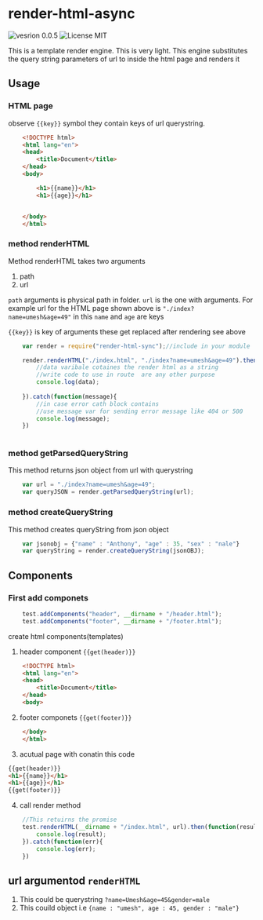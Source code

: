 # render-html-async

![vesrion 0.0.5](https://img.shields.io/badge/version-0.0.6-green.svg)
![License MIT](https://img.shields.io/badge/License-MIT-yellowgreen.svg)



This is a template render engine. This is very light. This engine substitutes the query string parameters of url to inside the html page and renders it

## Usage

### HTML page
observe `{{key}}` symbol they contain keys of url querystring.
```html
    <!DOCTYPE html>
    <html lang="en">
    <head>
        <title>Document</title>
    </head>
    <body>

        <h1>{{name}}</h1>
        <h1>{{age}}</h1>


    </body>
    </html>
```

### method renderHTML
Method renderHTML  takes two arguments
1. path
2. url

`path` arguments is physical path in folder.
`url` is the one with arguments. For example url for the HTML page shown above is `"./index?name=umesh&age=49"` in this `name` and `age` are keys

`{{key}}` is key of arguments these get replaced after rendering see above
```js
    var render = require("render-html-sync");//include in your module

    render.renderHTML("./index.html", "./index?name=umesh&age=49").then(function(data){
        //data varibale cotaines the render html as a string
        //write code to use in route  are any other purpose
        console.log(data);
        
    }).catch(function(message){
        //in case error cath block contains
        //use message var for sending error message like 404 or 500
        console.log(message);
    })
    
```
### method getParsedQueryString
This method returns json object from url with querystring 

```js
    var url = "./index?name=umesh&age=49";
    var queryJSON = render.getParsedQueryString(url);
```

### method createQueryString
This method creates queryString from json object

```js
    var jsonobj = {"name" : "Anthony", "age" : 35, "sex" : "nale"}
    var queryString = render.createQueryString(jsonOBJ);
```
## Components
### First add componets 
```js
    test.addComponents("header", __dirname + "/header.html");
    test.addComponents("footer", __dirname + "/footer.html");
```
create html components(templates)
1. header component `{{get(header)}}`
```html
    <!DOCTYPE html>
    <html lang="en">
    <head>
        <title>Document</title>
    </head>
    <body>

```
2. footer componets `{{get(footer)}}`
```html
    </body>
    </html>
```
3. acutual page with conatin this code 
```html
{{get(header)}}
<h1>{{name}}</h1>
<h1>{{age}}</h1>
{{get(footer)}}
```

4. call render method
```js
    //This retuirns the promise 
    test.renderHTML(__dirname + "/index.html", url).then(function(result){
        console.log(result);
    }).catch(function(err){
        console.log(err);
    })
```

## url argumentod `renderHTML`
1. This could be querystring `?name=Umesh&age=45&gender=male`
2. This couild object i.e `{name : "umesh", age : 45, gender : "male"}`
